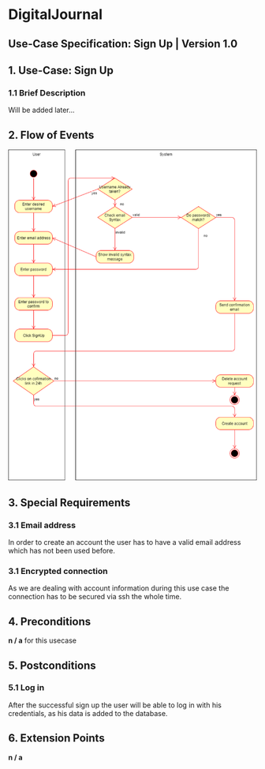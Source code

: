 # DigitalJournal
## Use-Case Specification: Sign Up | Version 1.0



## 1. Use-Case: Sign Up

### 1.1 Brief Description

Will be added later...

## 2. Flow of Events

![AD_SignUp](Activity_Diagram_SignUp.png)

## 3. Special Requirements

### 3.1 Email address

In order to create an account the user has to have a valid email address which has not been used before.

### 3.1 Encrypted connection

As we are dealing with account information during this use case the connection has to be secured via ssh the whole time.

## 4. Preconditions

**n / a** for this usecase

## 5. Postconditions

### 5.1 Log in

After the successful sign up the user will be able to log in with his credentials, as his data is added to the database.

## 6. Extension Points

**n / a**